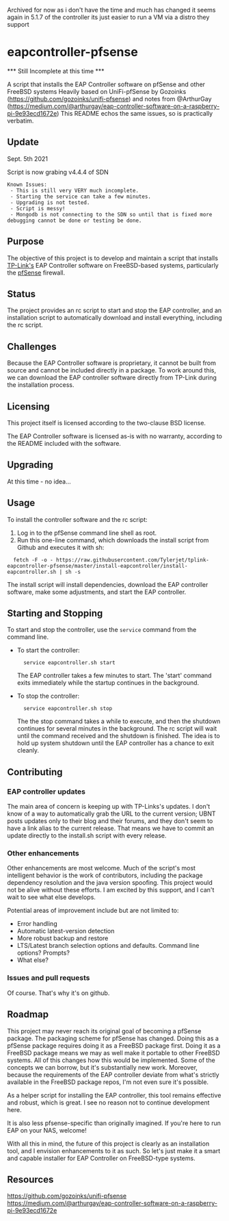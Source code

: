 Archived for now as i don't have the time and much has changed it seems again in 5.1.7 of the controller its just easier to run a VM via a distro they support

eapcontroller-pfsense
=============

*** Still Incomplete at this time ***

A script that installs the EAP Controller software on pfSense and other FreeBSD systems
Heavily based on UniFi-pfSense by Gozoinks (https://github.com/gozoinks/unifi-pfsense) and notes from @ArthurGay (https://medium.com/@arthurgay/eap-controller-software-on-a-raspberry-pi-9e93ecd1672e)
This README echos the same issues, so is practically verbatim.


Update
-------
Sept. 5th 2021
  
  Script is now grabing v4.4.4 of SDN
    
    Known Issues:
     - This is still very VERY much incomplete.
     - Starting the service can take a few minutes.
     - Upgrading is not tested.
     - Script is messy!
     - Mongodb is not connecting to the SDN so until that is fixed more debugging cannot be done or testing be done.

Purpose
-------

The objective of this project is to develop and maintain a script that installs [TP-Link's](http://www.tp-link.com/) EAP Controller software on FreeBSD-based systems, particularly the [pfSense](http://www.pfsense.org/) firewall.

Status
------

The project provides an rc script to start and stop the EAP controller, and an installation script to automatically download and install everything, including the rc script.

Challenges
----------

Because the EAP Controller software is proprietary, it cannot be built from source and cannot be included directly in a package. To work around this, we can download the EAP controller software directly from TP-Link during the installation process.

Licensing
---------

This project itself is licensed according to the two-clause BSD license.

The EAP Controller software is licensed as-is with no warranty, according to the README included with the software.

Upgrading
------------------

At this time - no idea...

Usage
------------

To install the controller software and the rc script:

1. Log in to the pfSense command line shell as root.
2. Run this one-line command, which downloads the install script from Github and executes it with sh:

  ```
    fetch -F -o - https://raw.githubusercontent.com/Tylerjet/tplink-eapcontroller-pfsense/master/install-eapcontroller/install-eapcontroller.sh | sh -s
  ```

The install script will install dependencies, download the EAP controller software, make some adjustments, and start the EAP controller.


Starting and Stopping
---------------------

To start and stop the controller, use the `service` command from the command line.

- To start the controller:

  ```
    service eapcontroller.sh start
  ```
  The EAP controller takes a few minutes to start. The 'start' command exits immediately while the startup continues in the background.

- To stop the controller:

  ```
    service eapcontroller.sh stop
  ```
  The the stop command takes a while to execute, and then the shutdown continues for several minutes in the background. The rc script will wait until the command received and the shutdown is finished. The idea is to hold up system shutdown until the EAP controller has a chance to exit cleanly.


Contributing
------------

### EAP controller updates

The main area of concern is keeping up with TP-Links's updates. I don't know of a way to automatically grab the URL to the current version; UBNT posts updates only to their blog and their forums, and they don't seem to have a link alias to the current release. That means we have to commit an update directly to the install.sh script with every release.

### Other enhancements

Other enhancements are most welcome. Much of the script's most intelligent behavior is the work of contributors, including the package dependency resolution and the java version spoofing. This project would not be alive without these efforts. I am excited by this support, and I can't wait to see what else develops.

Potential areas of improvement include but are not limited to:

- Error handling
- Automatic latest-version detection
- More robust backup and restore
- LTS/Latest branch selection options and defaults. Command line options? Prompts?
- What else?

### Issues and pull requests

Of course. That's why it's on github.

Roadmap
-------

This project may never reach its original goal of becoming a pfSense package. The packaging scheme for pfSense has changed. Doing this as a pfSense package requires doing it as a FreeBSD package first. Doing it as a FreeBSD package means we may as well make it portable to other FreeBSD systems. All of this changes how this would be implemented. Some of the concepts we can borrow, but it's substantially new work. Moreover, because the requirements of the EAP controller deviate from what's strictly available in the FreeBSD package repos, I'm not even sure it's possible.

As a helper script for installing the EAP controller, this tool remains effective and robust, which is great. I see no reason not to continue development here.

It is also less pfsense-specific than originally imagined. If you're here to run EAP on your NAS, welcome!

With all this in mind, the future of this project is clearly as an installation tool, and I envision enhancements to it as such. So let's just make it a smart and capable installer for EAP Controller on FreeBSD-type systems.

Resources
----------

https://github.com/gozoinks/unifi-pfsense
https://medium.com/@arthurgay/eap-controller-software-on-a-raspberry-pi-9e93ecd1672e
